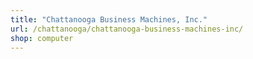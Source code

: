 ```yaml
---
title: "Chattanooga Business Machines, Inc."
url: /chattanooga/chattanooga-business-machines-inc/
shop: computer
---
```

